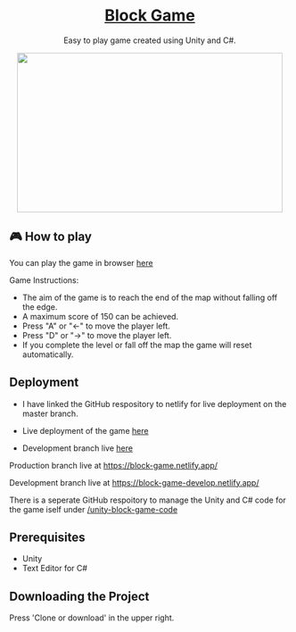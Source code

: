 <h1 align="center"><a href="https://block-game.netlify.app/">Block Game</a></h1>

<p align="center">Easy to play game created using Unity and C#.
</p>

<p align="center">
  <img src="https://user-images.githubusercontent.com/54678624/75148603-efe69b80-56f7-11ea-9def-c8580a767728.png" width="476" height="286"/>
</p>

## :video_game: How to play
You can play the game in browser [here](https://block-game.netlify.app/)

Game Instructions:
- The aim of the game is to reach the end of the map without falling off the edge. 
- A maximum score of 150 can be achieved. 
- Press "A" or "←" to move the player left. 
- Press "D" or "→" to move the player left. 
- If you complete the level or fall off the map the game will reset automatically.


## Deployment
- I have linked the GitHub respository to netlify for live deployment on the master branch.

- Live deployment of the game [here](https://unity-block-game.netlify.app/)
- Development branch live [here](https://block-game-develop.netlify.app/)


Production branch live at https://block-game.netlify.app/

Development branch live at https://block-game-develop.netlify.app/

There is a seperate GitHub respoitory to manage the Unity and C# code for the game iself under [/unity-block-game-code](https://github.com/conranpearce/unity-block-game-code)

## Prerequisites
- Unity
- Text Editor for C#

## Downloading the Project
Press 'Clone or download' in the upper right.
